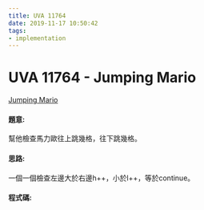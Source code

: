 ```yaml
---
title: UVA 11764
date: 2019-11-17 10:50:42
tags:
- implementation
---
```

# UVA 11764 - Jumping Mario
[Jumping Mario](https://onlinejudge.org/external/117/11764.pdf)


#### 題意:
幫他檢查馬力歐往上跳幾格，往下跳幾格。
<!-- more -->
#### 思路:
一個一個檢查左邊大於右邊h++，小於l++，等於continue。

#### 程式碼:
<script src="https://gist.github.com/Daviswww/829c3118699f58d68f304196da026974.js"></script>